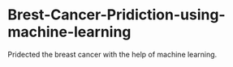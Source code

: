 # Brest-Cancer-Pridiction-using-machine-learning
Pridected the breast cancer with the help of machine learning.
